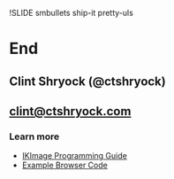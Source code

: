 !SLIDE smbullets ship-it pretty-uls
# End #

## Clint Shryock (@ctshryock) 
## clint@ctshryock.com 

### Learn more

- [IKImage Programming Guide][1]
- [Example Browser Code][2]


[1]: https://developer.apple.com/library/mac/#documentation/GraphicsImaging/Conceptual/ImageKitProgrammingGuide/Introduction/Introduction.html#//apple_ref/doc/uid/TP40004907-CH1-SW1
[2]: https://developer.apple.com/library/mac/#samplecode/ImageBrowser/Introduction/Intro.html#//apple_ref/doc/uid/DTS10003997
